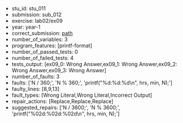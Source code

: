 - stu_id: stu_011	       
- submission: sub_012
- exercise: lab02/ex09
- year: year-1
- correct_submission: [path](https://github.com/pmorvalho/C-Pack-IPAs/blob/main/correct_submissions/year-1/lab02/ex09/ex09-stu_011-sub_011)
- number_of_variables: 3
- program_features: [printf-format] 
- number_of_passed_tests: 0
- number_of_failed_tests: 4
- tests_output: [ex09_0: Wrong Answer,ex09_1: Wrong Answer,ex09_2: Wrong Answer,ex09_3: Wrong Answer]
- number_of_faults: 3
- faults: ['N / 360;', 'N % 360;', 'printf("%d:%d:%d\n", hrs, min, N);']
- faulty_lines: [8,9,13]
- fault_types: [Wrong Literal,Wrong Literal,Incorrect Output]
- repair_actions: [Replace,Replace,Replace] 
- suggested_repairs: ['N / 3600;', 'N % 3600;', 'printf("%02d:%02d:%02d\n", hrs, min, N);']
